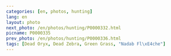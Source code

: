 ```yaml
---
categories: [en, photos, hunting]
lang: en
layout: photo
next_photo: /en/photos/hunting/P0000332.html
picname: P0000335
prev_photo: /en/photos/hunting/P0000336.html
tags: [Dead Oryx, Dead Zebra, Green Grass, "Nadab Fl\xE4che"]
---
```

